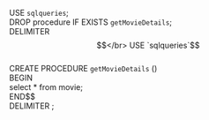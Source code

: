 USE `sqlqueries`;</br>
DROP procedure IF EXISTS `getMovieDetails`;</br>
DELIMITER $$</br>
USE `sqlqueries`$$</br>
CREATE PROCEDURE `getMovieDetails` ()</br>
BEGIN</br>
select * from movie;</br>
END$$</br>
DELIMITER ;</br>

